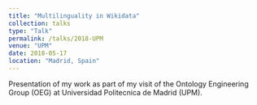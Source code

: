 ```yaml
---
title: "Multilinguality in Wikidata"
collection: talks
type: "Talk"
permalink: /talks/2018-UPM
venue: "UPM"
date: 2018-05-17
location: "Madrid, Spain"
---
```


Presentation of my work as part of my visit of the Ontology Engineering Group (OEG) at Universidad Politecnica de Madrid (UPM). 